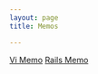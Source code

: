 ```yaml
---
layout: page
title: Memos

---
```



<!--[Git Memo]({{site.baseurl}}{% link memos/git-memo.markdown %})<br>-->
[Vi Memo]({{site.baseurl}}/memos/vi-memo.markdown)
[Rails Memo]({{site.baseurl}}/memos/rails-memo.markdown)
